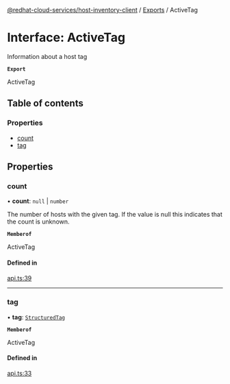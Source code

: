 [@redhat-cloud-services/host-inventory-client](../README.md) / [Exports](../modules.md) / ActiveTag

# Interface: ActiveTag

Information about a host tag

**`Export`**

ActiveTag

## Table of contents

### Properties

- [count](ActiveTag.md#count)
- [tag](ActiveTag.md#tag)

## Properties

### count

• **count**: ``null`` \| `number`

The number of hosts with the given tag. If the value is null this indicates that the count is unknown.

**`Memberof`**

ActiveTag

#### Defined in

[api.ts:39](https://github.com/RedHatInsights/javascript-clients/blob/main/packages/host-inventory/api.ts#L39)

___

### tag

• **tag**: [`StructuredTag`](StructuredTag.md)

**`Memberof`**

ActiveTag

#### Defined in

[api.ts:33](https://github.com/RedHatInsights/javascript-clients/blob/main/packages/host-inventory/api.ts#L33)
